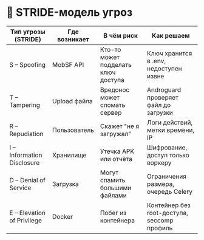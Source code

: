 # 🔐 STRIDE-модель угроз

| Тип угрозы (STRIDE)       | Где возникает | В чём риск                          | Как решаем                                   |
|---------------------------|---------------|-------------------------------------|----------------------------------------------|
| S – Spoofing              | MobSF API     | Кто-то может подделать ключ доступа| Ключ хранится в .env, недоступен извне       |
| T – Tampering             | Upload файла  | Вредонос может сломать сервер      | Androguard проверяет файл до загрузки        |
| R – Repudiation           | Пользователь  | Скажет "не я загружал"             | Логи действий, метки времени, IP             |
| I – Information Disclosure| Хранилище     | Утечка APK или отчёта              | Шифрование, доступ только воркеру            |
| D – Denial of Service     | Загрузка      | Могут спамить большими файлами     | Ограничения размера, очередь Celery          |
| E – Elevation of Privilege| Docker        | Побег из контейнера                 | Контейнер без root-доступа, seccomp профиль  |
